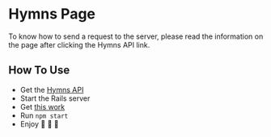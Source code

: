 # Hymns Page
To know how to send a request to the server, please read the information on the page after clicking the Hymns API link. 

## How To Use
* Get the [Hymns API](https://github.com/caanietie/gospel-hymns)
* Start the Rails server
* Get [this work](https://github.com/caanietie/hymns-page-react)
* Run `npm start`
* Enjoy :pizza: :baby_bottle: :baby_bottle:
